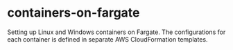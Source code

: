 # containers-on-fargate
Setting up Linux and Windows containers on Fargate.
The configurations for each container is defined in separate AWS CloudFormation templates.
